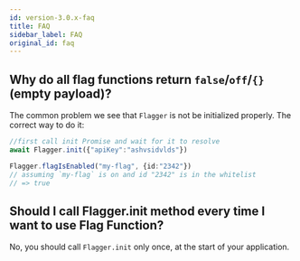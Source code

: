 ```yaml
---
id: version-3.0.x-faq
title: FAQ
sidebar_label: FAQ
original_id: faq
---
```


## Why do all flag functions return `false`/`off`/`{}`(empty payload)?

The common problem we see that `Flagger` is not be initialized properly. The correct way to do it:
```typescript
//first call init Promise and wait for it to resolve
await Flagger.init({"apiKey":"ashvsidvlds"})

Flagger.flagIsEnabled("my-flag", {id:"2342"})
// assuming `my-flag` is on and id "2342" is in the whitelist
// => true
```


## Should I call Flagger.init method every time I want to use Flag Function?
 
 No, you should call `Flagger.init` only once, at the start of your application.